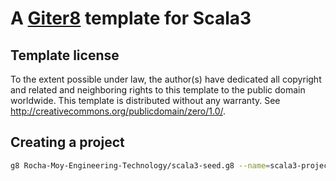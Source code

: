 # A [Giter8][g8] template for Scala3

## Template license

To the extent possible under law, the author(s) have dedicated all copyright and related
and neighboring rights to this template to the public domain worldwide.
This template is distributed without any warranty. See <http://creativecommons.org/publicdomain/zero/1.0/>.

[g8]: http://www.foundweekends.org/giter8/

## Creating a project

```sh
g8 Rocha-Moy-Engineering-Technology/scala3-seed.g8 --name=scala3-project --force
```

